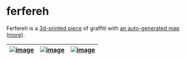# ferfereh

Ferfereh is a [3d-printed piece](./3d/gen6-c4.stl) of graffiti with [an auto-generated map](./coords.geojson) ([more](http://kamangir.net/gallery/ferfereh/)).

| [![image](images/gen5.jpg)](https://github.com/kamangir/ferfereh/blob/main/3d/gen5.stl) | [![image](images/gen6-c2.jpg)](https://github.com/kamangir/ferfereh/blob/main/3d/gen6-c4.stl) | [![image](images/gen6-s.jpg)](https://github.com/kamangir/ferfereh/blob/main/3d/gen6-s4.stl) |
|---|---|---| 